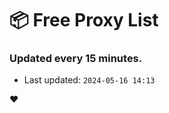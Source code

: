 # :package: Free Proxy List
### Updated every 15 minutes.

- Last updated: `2024-05-16 14:13`

:heart:
